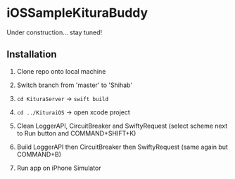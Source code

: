 # iOSSampleKituraBuddy

Under construction... stay tuned!

## Installation

1) Clone repo onto local machine

2) Switch branch from 'master' to 'Shihab'

3) `cd KituraServer` -> `swift build`

4) `cd ../KituraiOS` -> open xcode project

5) Clean LoggerAPI, CircuitBreaker and SwiftyRequest (select scheme next to Run button and COMMAND+SHIFT+K)

6) Build LoggerAPI then CircuitBreaker then SwiftyRequest (same again but COMMAND+B)

7) Run app on iPhone Simulator
